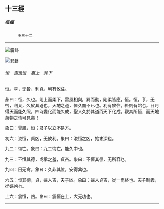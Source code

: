 

## 十三經

##### 易經
　　　`卦三十二`

* * *

![震卦](../../imgs/a003.gif)

![巽卦](../../imgs/a006.gif)

###### 恒　雷風恆　震上　巽下

恒。亨，无咎，利貞。利有攸往。

彖曰：恒，久也。剛上而柔下，雷風相與，巽而動，剛柔皆應，恒。恒，亨，无咎，利貞，久於其道也。天地之道，恒久而不已也。利有攸往，終則有始也。日月得天而能久照，四時變化而能久成，聖人久於其道而天下化成。觀其所恒，而天地萬物之情可見矣！

象曰：雷風，恒；君子以立不易方。

初六：浚恒，貞凶，无攸利。象曰：浚恒之凶，始求深也。

九二：悔亡。象曰：九二悔亡，能久中也。

九三：不恒其德，或承之羞，貞吝。象曰：不恒其德，无所容也。

九四：田无禽。象曰：久非其位，安得禽也。

六五：恒其德，貞，婦人吉，夫子凶。象曰：婦人貞吉，從一而終也。夫子制義，從婦凶也。

上六：震恒，凶。象曰：震恒在上，大无功也。

* * *

